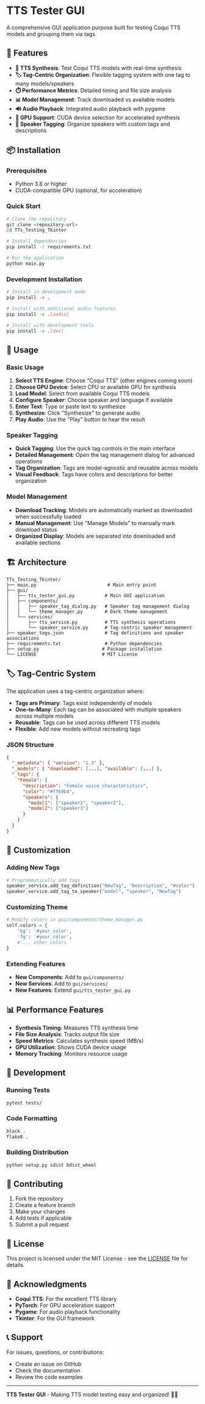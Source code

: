 # TTS Tester GUI

A comprehensive GUI application purpose built for testing Coqui TTS models and grouping them via tags

## 🚀 Features

- **🎤 TTS Synthesis**: Test Coqui TTS models with real-time synthesis
- **🏷️ Tag-Centric Organization**: Flexible tagging system with one tag to many models/speakers
- **⏱️ Performance Metrics**: Detailed timing and file size analysis
- **📊 Model Management**: Track downloaded vs available models
- **🔊 Audio Playback**: Integrated audio playback with pygame
- **🎯 GPU Support**: CUDA device selection for accelerated synthesis
- **📝 Speaker Tagging**: Organize speakers with custom tags and descriptions

## 📦 Installation

### Prerequisites
- Python 3.8 or higher
- CUDA-compatible GPU (optional, for acceleration)

### Quick Start
```bash
# Clone the repository
git clone <repository-url>
cd TTs_Testing_Tkinter

# Install dependencies
pip install -r requirements.txt

# Run the application
python main.py
```

### Development Installation
```bash
# Install in development mode
pip install -e .

# Install with additional audio features
pip install -e .[audio]

# Install with development tools
pip install -e .[dev]
```

## 🎯 Usage

### Basic Usage
1. **Select TTS Engine**: Choose "Coqui TTS" (other engines coming soon)
2. **Choose GPU Device**: Select CPU or available GPU for synthesis
3. **Load Model**: Select from available Coqui TTS models
4. **Configure Speaker**: Choose speaker and language if available
5. **Enter Text**: Type or paste text to synthesize
6. **Synthesize**: Click "Synthesize" to generate audio
7. **Play Audio**: Use the "Play" button to hear the result

### Speaker Tagging
- **Quick Tagging**: Use the quick tag controls in the main interface
- **Detailed Management**: Open the tag management dialog for advanced operations
- **Tag Organization**: Tags are model-agnostic and reusable across models
- **Visual Feedback**: Tags have colors and descriptions for better organization

### Model Management
- **Download Tracking**: Models are automatically marked as downloaded when successfully loaded
- **Manual Management**: Use "Manage Models" to manually mark download status
- **Organized Display**: Models are separated into downloaded and available sections

## 🏗️ Architecture

```
TTs_Testing_Tkinter/
├── main.py                          # Main entry point
├── gui/
│   ├── tts_tester_gui.py           # Main GUI application
│   ├── components/
│   │   ├── speaker_tag_dialog.py   # Speaker tag management dialog
│   │   └── theme_manager.py        # Dark theme management
│   └── services/
│       ├── tts_service.py          # TTS synthesis operations
│       └── speaker_service.py      # Tag-centric speaker management
├── speaker_tags.json               # Tag definitions and speaker associations
├── requirements.txt                # Python dependencies
├── setup.py                       # Package installation
└── LICENSE                        # MIT License
```

## 🏷️ Tag-Centric System

The application uses a tag-centric organization where:

- **Tags are Primary**: Tags exist independently of models
- **One-to-Many**: Each tag can be associated with multiple speakers across multiple models
- **Reusable**: Tags can be used across different TTS models
- **Flexible**: Add new models without recreating tags

### JSON Structure
```json
{
  "_metadata": { "version": "1.3" },
  "_models": { "downloaded": [...], "available": [...] },
  "_tags": {
    "Female": {
      "description": "Female voice characteristics",
      "color": "#ff69b4",
      "speakers": {
        "model1": ["speaker1", "speaker2"],
        "model2": ["speaker3"]
      }
    }
  }
}
```

## 🎨 Customization

### Adding New Tags
```python
# Programmatically add tags
speaker_service.add_tag_definition("NewTag", "Description", "#color")
speaker_service.add_tag_to_speaker("model", "speaker", "NewTag")
```

### Customizing Theme
```python
# Modify colors in gui/components/theme_manager.py
self.colors = {
    'bg': '#your_color',
    'fg': '#your_color',
    # ... other colors
}
```

### Extending Features
- **New Components**: Add to `gui/components/`
- **New Services**: Add to `gui/services/`
- **New Features**: Extend `gui/tts_tester_gui.py`

## 📊 Performance Features

- **Synthesis Timing**: Measures TTS synthesis time
- **File Size Analysis**: Tracks output file size
- **Speed Metrics**: Calculates synthesis speed (MB/s)
- **GPU Utilization**: Shows CUDA device usage
- **Memory Tracking**: Monitors resource usage

## 🔧 Development

### Running Tests
```bash
pytest tests/
```

### Code Formatting
```bash
black .
flake8 .
```

### Building Distribution
```bash
python setup.py sdist bdist_wheel
```

## 🤝 Contributing

1. Fork the repository
2. Create a feature branch
3. Make your changes
4. Add tests if applicable
5. Submit a pull request

## 📄 License

This project is licensed under the MIT License - see the [LICENSE](LICENSE) file for details.

## 🙏 Acknowledgments

- **Coqui TTS**: For the excellent TTS library
- **PyTorch**: For GPU acceleration support
- **Pygame**: For audio playback functionality
- **Tkinter**: For the GUI framework

## 📞 Support

For issues, questions, or contributions:
- Create an issue on GitHub
- Check the documentation
- Review the code examples

---

**TTS Tester GUI** - Making TTS model testing easy and organized! 🎤✨ 